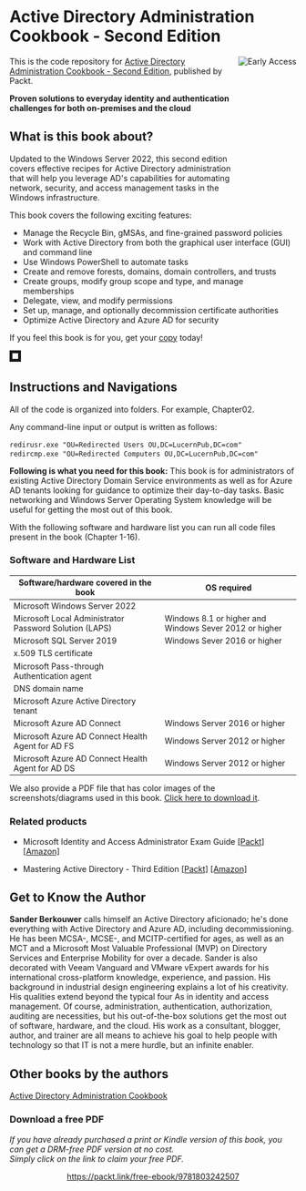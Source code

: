 # Active Directory Administration Cookbook - Second Edition

<a href="https://www.packtpub.com/product/active-directory-administration-cookbook-second-edition/9781803242507?utm_source=github&utm_medium=repository&utm_campaign=9781803242507"><img src="https://static.packt-cdn.com/products/9781803242507/cover/smaller" alt="Early Access" height="256px" align="right"></a>

This is the code repository for [Active Directory Administration Cookbook - Second Edition](https://www.packtpub.com/product/active-directory-administration-cookbook-second-edition/9781803242507?utm_source=github&utm_medium=repository&utm_campaign=9781803242507), published by Packt.

**Proven solutions to everyday identity and authentication challenges for both on-premises and the cloud**

## What is this book about?
Updated to the Windows Server 2022, this second edition covers effective recipes for Active Directory administration that will help you leverage AD's capabilities for automating network, security, and access management tasks in the Windows infrastructure. 

This book covers the following exciting features:
* Manage the Recycle Bin, gMSAs, and fine-grained password policies
* Work with Active Directory from both the graphical user interface (GUI) and command line
* Use Windows PowerShell to automate tasks
* Create and remove forests, domains, domain controllers, and trusts
* Create groups, modify group scope and type, and manage memberships
* Delegate, view, and modify permissions
* Set up, manage, and optionally decommission certificate authorities
* Optimize Active Directory and Azure AD for security

If you feel this book is for you, get your [copy](https://www.amazon.com/dp/1803242507) today!

<a href="https://www.packtpub.com/?utm_source=github&utm_medium=banner&utm_campaign=GitHubBanner"><img src="https://raw.githubusercontent.com/PacktPublishing/GitHub/master/GitHub.png" 
alt="https://www.packtpub.com/" border="5" /></a>

## Instructions and Navigations
All of the code is organized into folders. For example, Chapter02.

Any command-line input or output is written as follows:
```
redirusr.exe "OU=Redirected Users OU,DC=LucernPub,DC=com"
redircmp.exe "OU=Redirected Computers OU,DC=LucernPub,DC=com"
```

**Following is what you need for this book:**
This book is for administrators of existing Active Directory Domain Service environments as well as for Azure AD tenants looking for guidance to optimize their day-to-day tasks. Basic networking and Windows Server Operating System knowledge will be useful for getting the most out of this book.

With the following software and hardware list you can run all code files present in the book (Chapter 1-16).
### Software and Hardware List
| Software/hardware covered in the book | OS required |
| ------------------------------------ | ----------------------------------- |
| Microsoft Windows Server 2022 |  |
| Microsoft Local Administrator Password Solution (LAPS) | Windows 8.1 or higher and Windows Sever 2012 or higher |
| Microsoft SQL Server 2019 | Windows Sever 2016 or higher |
| x.509 TLS certificate |  |
| Microsoft Pass-through Authentication agent |  |
| DNS domain name |  |
| Microsoft Azure Active Directory tenant |  |
| Microsoft Azure AD Connect | Windows Server 2016 or higher |
| Microsoft Azure AD Connect Health Agent for AD FS | Windows Server 2012 or higher |
| Microsoft Azure AD Connect Health Agent for AD DS | Windows Server 2012 or higher |

We also provide a PDF file that has color images of the screenshots/diagrams used in this book. [Click here to download it](https://static.packt-cdn.com/downloads/9781803242507_ColorImages.pdf).

### Related products
* Microsoft Identity and Access Administrator Exam Guide [[Packt]](https://www.packtpub.com/product/microsoft-identity-and-access-administrator-exam-guide/9781801818049?utm_source=github&utm_medium=repository&utm_campaign=9781801818049) [[Amazon]](https://www.amazon.com/dp/1801818045)

* Mastering Active Directory - Third Edition [[Packt]](https://www.packtpub.com/product/mastering-active-directory/9781801070393?utm_source=github&utm_medium=repository&utm_campaign=9781801070393) [[Amazon]](https://www.amazon.com/dp/1801070393)

## Get to Know the Author
**Sander Berkouwer**
calls himself an Active Directory aficionado; he's done everything
with Active Directory and Azure AD, including decommissioning. He has been MCSA-,
MCSE-, and MCITP-certified for ages, as well as an MCT and a Microsoft Most Valuable
Professional (MVP) on Directory Services and Enterprise Mobility for over a decade.
Sander is also decorated with Veeam Vanguard and VMware vExpert awards for his
international cross-platform knowledge, experience, and passion.
His background in industrial design engineering explains a lot of his creativity. His
qualities extend beyond the typical four As in identity and access management. Of
course, administration, authentication, authorization, auditing are necessities, but his
out-of-the-box solutions get the most out of software, hardware, and the cloud.
His work as a consultant, blogger, author, and trainer are all means to achieve his goal to
help people with technology so that IT is not a mere hurdle, but an infinite enabler.

## Other books by the authors
[Active Directory Administration Cookbook](https://www.packtpub.com/virtualization-and-cloud/active-directory-administration-cookbook?utm_source=github&utm_medium=repository&utm_campaign=9781789806984)

### Download a free PDF

 <i>If you have already purchased a print or Kindle version of this book, you can get a DRM-free PDF version at no cost.<br>Simply click on the link to claim your free PDF.</i>
<p align="center"> <a href="https://packt.link/free-ebook/9781803242507">https://packt.link/free-ebook/9781803242507 </a> </p>